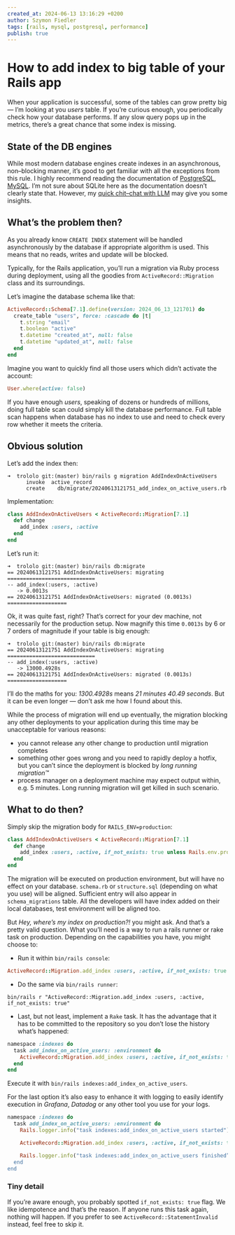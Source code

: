 ```yaml
---
created_at: 2024-06-13 13:16:29 +0200
author: Szymon Fiedler
tags: [rails, mysql, postgresql, performance]
publish: true
---
```


# How to add index to big table of your Rails app
When your application is successful, some of the tables can grow pretty big — I’m looking at you *users* table. If you’re curious enough, you periodically check how your database performs. If any slow query pops up in the metrics, there’s a great chance that some index is missing. 

<!-- more -->

## State of the DB engines
While most modern database engines create indexes in an asynchronous, non–blocking manner, it’s good to get familiar with all the exceptions from this rule. I highly recommend reading the documentation of [PostgreSQL](https://www.postgresql.org/docs/current/sql-createindex.html#SQL-CREATEINDEX-CONCURRENTLY), [MySQL](https://dev.mysql.com/doc/refman/8.4/en/innodb-online-ddl-operations.html#online-ddl-index-operations). I’m not sure about SQLite here as the documentation doesn’t clearly state that. However, my [quick chit–chat with LLM](https://chatgpt.com/share/248e939b-0fa4-49ad-a691-8535bab7dd08) may give you some insights.

## What’s the problem then?
As you already know `CREATE INDEX` statement will be handled asynchronously by the database if appropriate algorithm is used. This means that no reads, writes and update will be blocked. 

Typically, for the Rails application, you’ll run a migration via Ruby process during deployment, using all the goodies from `ActiveRecord::Migration` class and its surroundings. 

Let’s imagine the database schema like that:

```ruby
ActiveRecord::Schema[7.1].define(version: 2024_06_13_121701) do
  create_table "users", force: :cascade do |t|
    t.string "email"
    t.boolean "active"
    t.datetime "created_at", null: false
    t.datetime "updated_at", null: false
  end
end
```

Imagine you want to quickly find all those users which didn’t activate the account:

```ruby
User.where(active: false)
```

If you have enough *users*, speaking of dozens or hundreds of millions, doing full table scan could simply kill the database performance. Full table scan happens when database has no index to use and need to check every row whether it meets the criteria.

## Obvious solution

Let’s add the index then:

```shell
➜  trololo git:(master) bin/rails g migration AddIndexOnActiveUsers
      invoke  active_record
      create    db/migrate/20240613121751_add_index_on_active_users.rb
```

Implementation:

```ruby
class AddIndexOnActiveUsers < ActiveRecord::Migration[7.1]
  def change
    add_index :users, :active
  end
end
```

Let’s run it:

```
➜  trololo git:(master) bin/rails db:migrate
== 20240613121751 AddIndexOnActiveUsers: migrating ============================
-- add_index(:users, :active)
   -> 0.0013s
== 20240613121751 AddIndexOnActiveUsers: migrated (0.0013s) ===================
```

Ok, it was quite fast, right? That’s correct for your dev machine, not necessarily for the production setup. Now magnify this time `0.0013s` by 6 or 7 orders of magnitude if your table is big enough:

```
➜  trololo git:(master) bin/rails db:migrate
== 20240613121751 AddIndexOnActiveUsers: migrating ============================
-- add_index(:users, :active)
   -> 13000.4928s
== 20240613121751 AddIndexOnActiveUsers: migrated (0.0013s) ===================
```

I’ll do the maths for you: *1300.4928s* means *21 minutes 40.49 seconds*. But it can be even longer — don’t ask me how I found about this.

While the process of migration will end up eventually, the  migration blocking any other deployments to your application during this time may be unacceptable for various reasons:
* you cannot release any other change to production until migration completes
* something other goes wrong and you need to rapidly deploy a hotfix, but you can’t since the deployment is blocked by *long running migration™*
* process manager on a deployment machine may expect output within, e.g. 5 minutes. Long running migration will get killed in such scenario.

## What to do then?
Simply skip the migration body for `RAILS_ENV=production`:

```ruby
class AddIndexOnActiveUsers < ActiveRecord::Migration[7.1]
  def change
    add_index :users, :active, if_not_exists: true unless Rails.env.production?
  end
end
```

The migration will be executed on production environment, but will have no effect on your database. `schema.rb` or `structure.sql` (depending on what you use) will be aligned. Sufficient entry will also appear in `schema_migrations` table. All the developers will have index added on their local databases, test environment will be aligned too.

But _Hey, where’s my index on production?!_ you might ask. And that’s a pretty valid question. What you’ll need is a way to run a rails runner or rake task on production. Depending on the capabilities you have, you might choose to:
* Run it within `bin/rails console`:

```ruby
ActiveRecord::Migration.add_index :users, :active, if_not_exists: true
```

* Do the same via `bin/rails runner`:

```shell
bin/rails r "ActiveRecord::Migration.add_index :users, :active, if_not_exists: true"
```

* Last, but not least, implement a `Rake` task. It has the advantage that it has to be committed to the repository so you don’t lose the history what’s happened:

```ruby
namespace :indexes do
  task add_index_on_active_users: :environment do
    ActiveRecord::Migration.add_index :users, :active, if_not_exists: true
  end
end
```

Execute it with `bin/rails indexes:add_index_on_active_users`.

For the last option it’s also easy to enhance it with logging to easily identify execution in *Grafana*, *Datadog* or any other tool you use for your logs.

```ruby
namespace :indexes do
  task add_index_on_active_users: :environment do
    Rails.logger.info("task indexes:add_index_on_active_users started")

    ActiveRecord::Migration.add_index :users, :active, if_not_exists: true

    Rails.logger.info("task indexes:add_index_on_active_users finished”)
  end
end
```

### Tiny detail
If you’re aware enough, you probably spotted `if_not_exists: true` flag. We like idempotence and that’s the reason. If anyone runs this task again, nothing will happen. If you prefer to see `ActiveRecord::StatementInvalid` instead, feel free to skip it.
